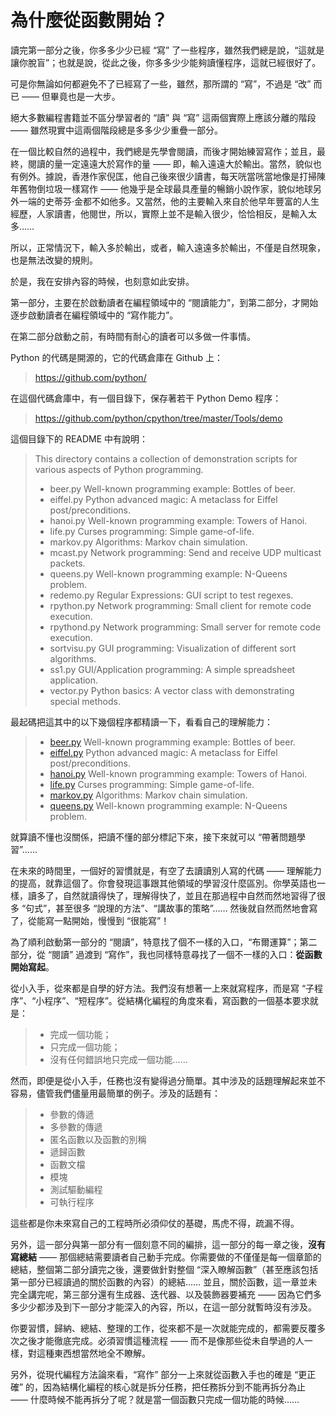 
# 為什麼從函數開始？

讀完第一部分之後，你多多少少已經 “寫” 了一些程序，雖然我們總是說，“這就是讓你脫盲”；也就是說，從此之後，你多多少少能夠讀懂程序，這就已經很好了。

可是你無論如何都避免不了已經寫了一些，雖然，那所謂的 “寫”，不過是 “改” 而已 —— 但畢竟也是一大步。

絕大多數編程書籍並不區分學習者的 “讀” 與 “寫” 這兩個實際上應該分離的階段 —— 雖然現實中這兩個階段總是多多少少重疊一部分。

在一個比較自然的過程中，我們總是先學會閱讀，而後才開始練習寫作；並且，最終，閱讀的量一定遠遠大於寫作的量 —— 即，輸入遠遠大於輸出。當然，貌似也有例外。據說，香港作家倪匡，他自己後來很少讀書，每天咣當咣當地像是打掃陳年舊物倒垃圾一樣寫作 —— 他幾乎是全球最具產量的暢銷小說作家，貌似地球另外一端的史蒂芬·金都不如他多。又當然，他的主要輸入來自於他早年豐富的人生經歷，人家讀書，他閱世，所以，實際上並不是輸入很少，恰恰相反，是輸入太多……

所以，正常情況下，輸入多於輸出，或者，輸入遠遠多於輸出，不僅是自然現象，也是無法改變的規則。

於是，我在安排內容的時候，也刻意如此安排。

第一部分，主要在於啟動讀者在編程領域中的 “閱讀能力”，到第二部分，才開始逐步啟動讀者在編程領域中的 “寫作能力”。

在第二部分啟動之前，有時間有耐心的讀者可以多做一件事情。

Python 的代碼是開源的，它的代碼倉庫在 Github 上：

> https://github.com/python/

在這個代碼倉庫中，有一個目錄下，保存著若干 Python Demo 程序：

> https://github.com/python/cpython/tree/master/Tools/demo

這個目錄下的 README 中有說明：

> This directory contains a collection of demonstration scripts for
> various aspects of Python programming.
>
> * beer.py        Well-known programming example: Bottles of beer.
> * eiffel.py      Python advanced magic: A metaclass for Eiffel post/preconditions.
> * hanoi.py       Well-known programming example: Towers of Hanoi.
> * life.py        Curses programming: Simple game-of-life.
> * markov.py      Algorithms: Markov chain simulation.
> * mcast.py       Network programming: Send and receive UDP multicast packets.
> * queens.py      Well-known programming example: N-Queens problem.
> * redemo.py      Regular Expressions: GUI script to test regexes.
> * rpython.py     Network programming: Small client for remote code execution.
> * rpythond.py    Network programming: Small server for remote code execution.
> * sortvisu.py    GUI programming: Visualization of different sort algorithms.
> * ss1.py         GUI/Application programming: A simple spreadsheet application.
> * vector.py      Python basics: A vector class with demonstrating special methods.

最起碼把這其中的以下幾個程序都精讀一下，看看自己的理解能力：

> * [beer.py](https://github.com/python/cpython/blob/master/Tools/demo/beer.py)        Well-known programming example: Bottles of beer.
> * [eiffel.py](https://github.com/python/cpython/blob/master/Tools/demo/eiffel.py)      Python advanced magic: A metaclass for Eiffel post/preconditions.
> * [hanoi.py](https://github.com/python/cpython/blob/master/Tools/demo/hanoi.py)       Well-known programming example: Towers of Hanoi.
> * [life.py](https://github.com/python/cpython/blob/master/Tools/demo/life.py)        Curses programming: Simple game-of-life.
> * [markov.py](https://github.com/python/cpython/blob/master/Tools/demo/markov.py)      Algorithms: Markov chain simulation.
> * [queens.py](https://github.com/python/cpython/blob/master/Tools/demo/queens.py)      Well-known programming example: N-Queens problem.

就算讀不懂也沒關係，把讀不懂的部分標記下來，接下來就可以 “帶著問題學習”……

在未來的時間里，一個好的習慣就是，有空了去讀讀別人寫的代碼 —— 理解能力的提高，就靠這個了。你會發現這事跟其他領域的學習沒什麼區別。你學英語也一樣，讀多了，自然就讀得快了，理解得快了，並且在那過程中自然而然地習得了很多 “句式”，甚至很多 “說理的方法”、“講故事的策略”…… 然後就自然而然地會寫了，從能寫一點開始，慢慢到 “很能寫”！

為了順利啟動第一部分的 “閱讀”，特意找了個不一樣的入口，“布爾運算”；第二部分，從 “閱讀” 過渡到 “寫作”，我也同樣特意尋找了一個不一樣的入口：**從函數開始寫起**。

從小入手，從來都是自學的好方法。我們沒有想著一上來就寫程序，而是寫 “子程序”、“小程序”、“短程序”。從結構化編程的角度來看，寫函數的一個基本要求就是：

> - 完成一個功能；
> - 只完成一個功能；
> - 沒有任何錯誤地只完成一個功能……

然而，即便是從小入手，任務也沒有變得過分簡單。其中涉及的話題理解起來並不容易，儘管我們儘量用最簡單的例子。涉及的話題有：

> - 參數的傳遞
> - 多參數的傳遞
> - 匿名函數以及函數的別稱
> - 遞歸函數
> - 函數文檔
> - 模塊
> - 測試驅動編程
> - 可執行程序

這些都是你未來寫自己的工程時所必須仰仗的基礎，馬虎不得，疏漏不得。

另外，這一部分與第一部分有一個刻意不同的編排，這一部分的每一章之後，**沒有寫總結** —— 那個總結需要讀者自己動手完成。你需要做的不僅僅是每一個章節的總結，整個第二部分讀完之後，還要做針對整個 “深入瞭解函數”（甚至應該包括第一部分已經讀過的關於函數的內容）的總結…… 並且，關於函數，這一章並未完全講完呢，第三部分還有生成器、迭代器、以及裝飾器要補充 —— 因為它們多多少少都涉及到下一部分才能深入的內容，所以，在這一部分就暫時沒有涉及。

你要習慣，歸納、總結、整理的工作，從來都不是一次就能完成的，都需要反覆多次之後才能徹底完成。必須習慣這種流程 —— 而不是像那些從未自學過的人一樣，對這種東西想當然地全不瞭解。

另外，從現代編程方法論來看，“寫作” 部分一上來就從函數入手也的確是 “更正確” 的，因為結構化編程的核心就是拆分任務，把任務拆分到不能再拆分為止 —— 什麼時候不能再拆分了呢？就是當一個函數只完成一個功能的時候……
